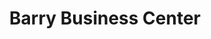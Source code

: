 ---
title: "Barry Business Center"
url: /monrovia/barry-business-center-un-drive/
shop: convenience
---